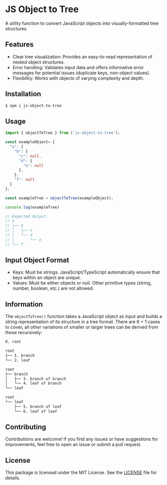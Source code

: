 # JS Object to Tree

A utility function to convert JavaScript objects into visually-formatted tree structures.

## Features

- Clear tree visualization: Provides an easy-to-read representation of nested object structures.
- Error handling: Validates input data and offers informative error messages for potential issues (duplicate keys, non-object values).
- Flexibility: Works with objects of varying complexity and depth.

## Installation

```bash
$ npm i js-object-to-tree
```

## Usage

```typescript
import { objectToTree } from ('js-object-to-tree');

const exampleObject= {
  "a": {
    "b": {
      "c": null,
      "d": {
        "e": null
      },
    },
    "f": null
  }
};

const exampleTree = objectToTree(exampleObject);

console.log(exampleTree)

// Expected Output:
// a
// ├── b
// │   ├── c
// │   └── d
// │       └── e
// └── f
```

## Input Object Format

- Keys: Must be strings. JavaScript/TypeScript automatically ensure that keys within an object are unique.
- Values: Must be either objects or null. Other primitive types (string, number, boolean, etc.) are not allowed.

## Information

The `objectToTree()` function takes a JavaScript object as input and builds a string representation of its structure in a tree format. There are 6 + 1 cases to cover, all other variations of smaller or larger trees can be derived from these recursively:

```txt
0. root

root
├── 1. branch
└── 2. leaf

root
├── branch
│   ├── 3. branch of branch
│   └── 4. leaf of branch
└── leaf

root
└── leaf
    ├── 5. branch of leaf
    └── 6. leaf of leaf
```

## Contributing

Contributions are welcome! If you find any issues or have suggestions for improvements, feel free to open an issue or submit a pull request.

## License

This package is licensed under the MIT License. See the [LICENSE](./LICENSE) file for details.
